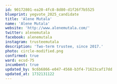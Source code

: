 ```yaml
---
id: 90172801-ea20-4fc8-8d80-d1f26f7b5525
blueprint: yegvote_2025_candidate
title: 'Alene Mutala'
name: 'Alene Mutala'
website: 'http://www.alenemutala.com/'
twitter: alenemutala
facebook: alenemutala
instagram: trusteemutala
description: 'Two-term trustee, since 2017.'
photo: circle-modified.png
confirmed: true
ward: ecsd-75
incumbent: true
updated_by: 9c6b6866-e047-4568-b3f4-71623caf17dd
updated_at: 1732131122
---
```


